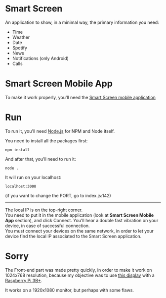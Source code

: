 # Smart Screen

An application to show, in a minimal way, the primary information you need:

- Time
- Weather
- Date
- Spotify
- News
- Notifications (only Android)
- Calls

# Smart Screen Mobile App

To make it work properly, you'll need the [Smart Screen mobile application](https://github.com/ontech7/smart-screen-app)

# Run

To run it, you'll need [Node.js](https://nodejs.org/) for NPM and Node itself.

You need to install all the packages first:

`npm install`

And after that, you'll need to run it:

`node .`

It will run on your localhost:

`localhost:3000`

(if you want to change the PORT, go to index.js:142)

----------------

The local IP is on the top-right corner.  
You need to put it in the mobile application (look at **Smart Screen Mobile App** section), and click Connect. You'll hear a double fast vibration on your device, in case of successful connection.  
You must connect your devices on the same network, in order to let your device find the local IP associated to the Smart Screen application.  

# Sorry

The Front-end part was made pretty quickly, in order to make it work on 1024x768 resolution, because my objective was to use [this display](https://www.amazon.it/gp/product/B07K32M4LJ/ref=ppx_yo_dt_b_asin_title_o02_s00?ie=UTF8&psc=1) with a [Raspberry Pi 3B+](https://www.raspberrypi.org/products/raspberry-pi-3-model-b-plus/).

It works on a 1920x1080 monitor, but perhaps with some flaws.